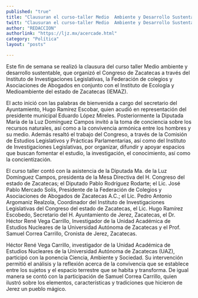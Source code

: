 ```yaml
---
published: "true"
title: "Clausuran el curso-taller Medio  Ambiente y Desarrollo Sustentable"
twitt: "Clausuran el curso-taller Medio  Ambiente y Desarrollo Sustentable"
author: "REDACCION"
authorlink: "https://ljz.mx/acercade.html"
category: "Política"
layout: "posts"

---
```



  Este fin de semana se realizó la clausura del curso taller Medio ambiente y desarrollo sustentable, que organizó el Congreso de Zacatecas a través del Instituto de Investigaciones Legislativas, la Federación de colegios y Asociaciones de Abogados en conjunto con el Instituto de Ecología y Medioambiente del estado de Zacatecas (IEMAZ).



  El acto inició con las palabras de bienvenida a cargo del secretario del Ayuntamiento, Hugo Ramírez Escobar, quien acudió en representación del presidente municipal Eduardo López Mireles. Posteriormente la Diputada María de la Luz Domínguez Campos invitó a la toma de conciencia sobre los recursos naturales, así como a la convivencia armónica entre los hombres y su medio. Además resaltó el trabajo del Congreso, a través de la Comisión de Estudios Legislativos y Prácticas Parlamentarias, así como del Instituto de Investigaciones Legislativas, por organizar, difundir y apoyar espacios que buscan fomentar el estudio, la investigación, el conocimiento, así como la concientización.



  El curso taller contó con la asistencia de la Diputada Ma. de la Luz Domínguez Campos, presidenta de la Mesa Directiva del H. Congreso del estado de Zacatecas; el Diputado Pablo Rodríguez Rodarte; el Lic. José Pablo Mercado Solís, Presidente de la Federación de Colegios y Asociaciones de Abogados de Zacatecas A.C.; el Lic. Pedro Antonio Argomaniz Realzola, Coordinador del Instituto de Investigaciones Legislativas del Congreso del estado de Zacatecas, el Lic. Hugo Ramírez Escobedo, Secretario del H. Ayuntamiento de Jerez, Zacatecas, el Dr. Héctor René Vega Carrillo, Investigador de la Unidad Académica de Estudios Nucleares de la Universidad Autónoma de Zacatecas y el Prof. Samuel Correa Carrillo, Cronista de Jerez, Zacatecas.



  Héctor René Vega Carrillo, investigador de la Unidad Académica de Estudios Nucleares de la Universidad Autónoma de Zacatecas (UAZ), participó con la ponencia Ciencia, Ambiente y Sociedad. Su intervención permitió el análisis y la reflexión acerca de la convivencia que se establece entre los sujetos y el espacio terrestre que se habita y transforma. De igual manera se contó con la participación de Samuel Correa Carrillo, quien ilustró sobre los elementos, características y tradiciones que hicieron de Jerez un pueblo mágico.

